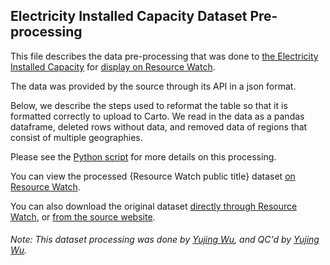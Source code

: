 ## Electricity Installed Capacity Dataset Pre-processing
This file describes the data pre-processing that was done to [the Electricity Installed Capacity](https://www.eia.gov/international/data/world/electricity/electricity-capacity) for [display on Resource Watch](http://resourcewatch.org/data/explore/683aa637-aa4f-46ab-8260-4441de896131).

The data was provided by the source through its API in a json format.

Below, we describe the steps used to reformat the table so that it is formatted correctly to upload to Carto. We read in the data as a pandas dataframe, deleted rows without data, and removed data of regions that consist of multiple geographies.

Please see the [Python script](https://github.com/resource-watch/data-pre-processing/blob/master/ene_035_rw0_electricity_installed_capacity/ene_035_rw0_electricity_installed_capacity_processing.py) for more details on this processing.

You can view the processed {Resource Watch public title} dataset [on Resource Watch](http://resourcewatch.org/data/explore/683aa637-aa4f-46ab-8260-4441de896131).

You can also download the original dataset [directly through Resource Watch](http://wri-public-data.s3.amazonaws.com/resourcewatch/ene_035_rw0_electricity_installed_capacity.zip), or [from the source website](https://www.eia.gov/international/data/world/electricity/electricity-capacity).

###### Note: This dataset processing was done by [Yujing Wu](https://www.wri.org/profile/yujing-wu), and QC'd by [Yujing Wu](https://www.wri.org/profile/yujing-wu).
